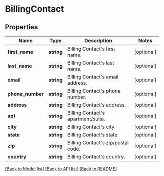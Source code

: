 # BillingContact

## Properties
Name | Type | Description | Notes
------------ | ------------- | ------------- | -------------
**first_name** | **string** | Billing Contact&#39;s first name. | [optional] 
**last_name** | **string** | Billing Contact&#39;s last name. | [optional] 
**email** | **string** | Billing Contact&#39;s email address. | [optional] 
**phone_number** | **string** | Billing Contact&#39;s phone number. | [optional] 
**address** | **string** | Billing Contact&#39;s address. | [optional] 
**apt** | **string** | Billing Contact&#39;s apartment/suite. | [optional] 
**city** | **string** | Billing Contact&#39;s city. | [optional] 
**state** | **string** | Billing Contact&#39;s state. | [optional] 
**zip** | **string** | Billing Contact&#39;s zip/postal code. | [optional] 
**country** | **string** | Billing Contact&#39;s country. | [optional] 

[[Back to Model list]](../README.md#documentation-for-models) [[Back to API list]](../README.md#documentation-for-api-endpoints) [[Back to README]](../README.md)


